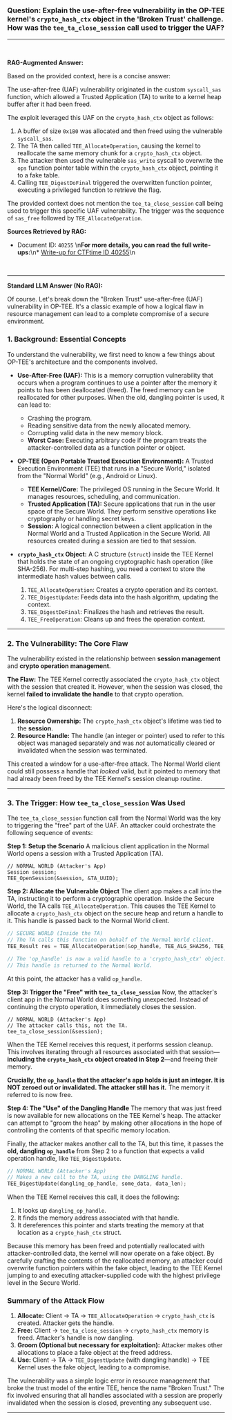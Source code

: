 
### Question: Explain the use-after-free vulnerability in the OP-TEE kernel's `crypto_hash_ctx` object in the 'Broken Trust' challenge. How was the `tee_ta_close_session` call used to trigger the UAF?
---
<br>

**RAG-Augmented Answer:**

Based on the provided context, here is a concise answer:

The use-after-free (UAF) vulnerability originated in the custom `syscall_sas` function, which allowed a Trusted Application (TA) to write to a kernel heap buffer after it had been freed.

The exploit leveraged this UAF on the `crypto_hash_ctx` object as follows:
1.  A buffer of size `0x1B0` was allocated and then freed using the vulnerable `syscall_sas`.
2.  The TA then called `TEE_AllocateOperation`, causing the kernel to reallocate the same memory chunk for a `crypto_hash_ctx` object.
3.  The attacker then used the vulnerable `sas_write` syscall to overwrite the `ops` function pointer table within the `crypto_hash_ctx` object, pointing it to a fake table.
4.  Calling `TEE_DigestDoFinal` triggered the overwritten function pointer, executing a privileged function to retrieve the flag.

The provided context does not mention the `tee_ta_close_session` call being used to trigger this specific UAF vulnerability. The trigger was the sequence of `sas_free` followed by `TEE_AllocateOperation`.

**Sources Retrieved by RAG:**
*   Document ID: `40255`
\n**For more details, you can read the full write-ups:**\n*   [Write-up for CTFtime ID 40255](http://ctftime.org/writeup/40255)\n
<br>

---
**Standard LLM Answer (No RAG):**

Of course. Let's break down the "Broken Trust" use-after-free (UAF) vulnerability in OP-TEE. It's a classic example of how a logical flaw in resource management can lead to a complete compromise of a secure environment.

### 1. Background: Essential Concepts

To understand the vulnerability, we first need to know a few things about OP-TEE's architecture and the components involved.

*   **Use-After-Free (UAF):** This is a memory corruption vulnerability that occurs when a program continues to use a pointer after the memory it points to has been deallocated (freed). The freed memory can be reallocated for other purposes. When the old, dangling pointer is used, it can lead to:
    *   Crashing the program.
    *   Reading sensitive data from the newly allocated memory.
    *   Corrupting valid data in the new memory block.
    *   **Worst Case:** Executing arbitrary code if the program treats the attacker-controlled data as a function pointer or object.

*   **OP-TEE (Open Portable Trusted Execution Environment):** A Trusted Execution Environment (TEE) that runs in a "Secure World," isolated from the "Normal World" (e.g., Android or Linux).
    *   **TEE Kernel/Core:** The privileged OS running in the Secure World. It manages resources, scheduling, and communication.
    *   **Trusted Application (TA):** Secure applications that run in the user space of the Secure World. They perform sensitive operations like cryptography or handling secret keys.
    *   **Session:** A logical connection between a client application in the Normal World and a Trusted Application in the Secure World. All resources created during a session are tied to that session.

*   **`crypto_hash_ctx` Object:** A C structure (`struct`) inside the TEE Kernel that holds the state of an ongoing cryptographic hash operation (like SHA-256). For multi-step hashing, you need a context to store the intermediate hash values between calls.
    1.  `TEE_AllocateOperation`: Creates a crypto operation and its context.
    2.  `TEE_DigestUpdate`: Feeds data into the hash algorithm, updating the context.
    3.  `TEE_DigestDoFinal`: Finalizes the hash and retrieves the result.
    4.  `TEE_FreeOperation`: Cleans up and frees the operation context.

---

### 2. The Vulnerability: The Core Flaw

The vulnerability existed in the relationship between **session management** and **crypto operation management**.

**The Flaw:** The TEE Kernel correctly associated the `crypto_hash_ctx` object with the session that created it. However, when the session was closed, the kernel **failed to invalidate the handle** to that crypto operation.

Here's the logical disconnect:

1.  **Resource Ownership:** The `crypto_hash_ctx` object's lifetime was tied to the **session**.
2.  **Resource Handle:** The handle (an integer or pointer) used to refer to this object was managed separately and was *not* automatically cleared or invalidated when the session was terminated.

This created a window for a use-after-free attack. The Normal World client could still possess a handle that *looked* valid, but it pointed to memory that had already been freed by the TEE Kernel's session cleanup routine.

---

### 3. The Trigger: How `tee_ta_close_session` Was Used

The `tee_ta_close_session` function call from the Normal World was the key to triggering the "free" part of the UAF. An attacker could orchestrate the following sequence of events:

**Step 1: Setup the Scenario**
A malicious client application in the Normal World opens a session with a Trusted Application (TA).

```
// NORMAL WORLD (Attacker's App)
Session session;
TEE_OpenSession(&session, &TA_UUID);
```

**Step 2: Allocate the Vulnerable Object**
The client app makes a call into the TA, instructing it to perform a cryptographic operation. Inside the Secure World, the TA calls `TEE_AllocateOperation`. This causes the TEE Kernel to allocate a `crypto_hash_ctx` object on the secure heap and return a handle to it. This handle is passed back to the Normal World client.

```c
// SECURE WORLD (Inside the TA)
// The TA calls this function on behalf of the Normal World client.
TEE_Result res = TEE_AllocateOperation(&op_handle, TEE_ALG_SHA256, TEE_MODE_DIGEST, 0);

// The 'op_handle' is now a valid handle to a 'crypto_hash_ctx' object.
// This handle is returned to the Normal World.
```
At this point, the attacker has a valid `op_handle`.

**Step 3: Trigger the "Free" with `tee_ta_close_session`**
Now, the attacker's client app in the Normal World does something unexpected. Instead of continuing the crypto operation, it immediately closes the session.

```
// NORMAL WORLD (Attacker's App)
// The attacker calls this, not the TA.
tee_ta_close_session(&session);
```
When the TEE Kernel receives this request, it performs session cleanup. This involves iterating through all resources associated with that session—**including the `crypto_hash_ctx` object created in Step 2**—and freeing their memory.

**Crucially, the `op_handle` that the attacker's app holds is just an integer. It is NOT zeroed out or invalidated. The attacker still has it.** The memory it referred to is now free.

**Step 4: The "Use" of the Dangling Handle**
The memory that was just freed is now available for new allocations on the TEE Kernel's heap. The attacker can attempt to "groom the heap" by making other allocations in the hope of controlling the contents of that specific memory location.

Finally, the attacker makes another call to the TA, but this time, it passes the **old, dangling `op_handle`** from Step 2 to a function that expects a valid operation handle, like `TEE_DigestUpdate`.

```c
// NORMAL WORLD (Attacker's App)
// Makes a new call to the TA, using the DANGLING handle.
TEE_DigestUpdate(dangling_op_handle, some_data, data_len);
```

When the TEE Kernel receives this call, it does the following:
1.  It looks up `dangling_op_handle`.
2.  It finds the memory address associated with that handle.
3.  It dereferences this pointer and starts treating the memory at that location as a `crypto_hash_ctx` struct.

Because this memory has been freed and potentially reallocated with attacker-controlled data, the kernel will now operate on a fake object. By carefully crafting the contents of the reallocated memory, an attacker could overwrite function pointers within the fake object, leading to the TEE Kernel jumping to and executing attacker-supplied code with the highest privilege level in the Secure World.

### Summary of the Attack Flow

1.  **Allocate:** Client -> TA -> `TEE_AllocateOperation` -> `crypto_hash_ctx` is created. Attacker gets the handle.
2.  **Free:** Client -> `tee_ta_close_session` -> `crypto_hash_ctx` memory is freed. Attacker's handle is now dangling.
3.  **Groom (Optional but necessary for exploitation):** Attacker makes other allocations to place a fake object at the freed address.
4.  **Use:** Client -> TA -> `TEE_DigestUpdate` (with dangling handle) -> TEE Kernel uses the fake object, leading to a compromise.

The vulnerability was a simple logic error in resource management that broke the trust model of the entire TEE, hence the name "Broken Trust." The fix involved ensuring that all handles associated with a session are properly invalidated when the session is closed, preventing any subsequent use.

---
